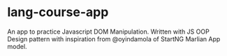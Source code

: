 # lang-course-app
An app to practice Javascript DOM Manipulation. Written with JS OOP Design pattern with inspiration from @oyindamola of StartNG Marlian App model.
